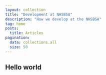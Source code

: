 ```yaml
---
layout: collection
title: "Development at NHSBSA"
description: "How we develop at the NHSBSA"
tag: home
posts:
  title: Articles
pagination:
  data: collections.all
  size: 50
---
```


## Hello world
